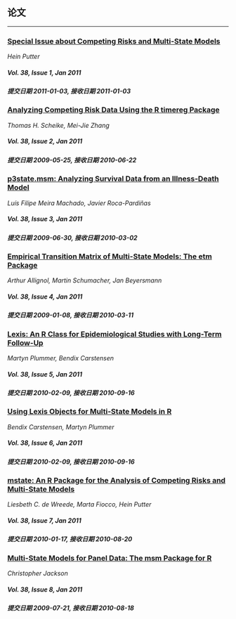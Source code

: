 ## 论文

***

### [Special Issue about Competing Risks and Multi-State Models](/jstatsoft/v38/i01.html)

*Hein Putter*

##### Vol. 38, Issue 1, Jan 2011

##### 提交日期 2011-01-03, 接收日期 2011-01-03

### [Analyzing Competing Risk Data Using the R timereg Package](/jstatsoft/v38/i02.html)

*Thomas H. Scheike, Mei-Jie Zhang*

##### Vol. 38, Issue 2, Jan 2011

##### 提交日期 2009-05-25, 接收日期 2010-06-22

### [p3state.msm: Analyzing Survival Data from an Illness-Death Model](/jstatsoft/v38/i03.html)

*Luís Filipe Meira Machado, Javier Roca-Pardiñas*

##### Vol. 38, Issue 3, Jan 2011

##### 提交日期 2009-06-30, 接收日期 2010-03-02

### [Empirical Transition Matrix of Multi-State Models: The etm Package](/jstatsoft/v38/i04.html)

*Arthur Allignol, Martin Schumacher, Jan Beyersmann*

##### Vol. 38, Issue 4, Jan 2011

##### 提交日期 2009-01-08, 接收日期 2010-03-11

### [Lexis: An R Class for Epidemiological Studies with Long-Term Follow-Up](/jstatsoft/v38/i05.html)

*Martyn Plummer, Bendix Carstensen*

##### Vol. 38, Issue 5, Jan 2011

##### 提交日期 2010-02-09, 接收日期 2010-09-16

### [Using Lexis Objects for Multi-State Models in R](/jstatsoft/v38/i06.html)

*Bendix Carstensen, Martyn Plummer*

##### Vol. 38, Issue 6, Jan 2011

##### 提交日期 2010-02-09, 接收日期 2010-09-16

### [mstate: An R Package for the Analysis of Competing Risks and Multi-State Models](/jstatsoft/v38/i07.html)

*Liesbeth C.  de Wreede, Marta Fiocco, Hein Putter*

##### Vol. 38, Issue 7, Jan 2011

##### 提交日期 2010-01-17, 接收日期 2010-08-20

### [Multi-State Models for Panel Data: The msm Package for R](/jstatsoft/v38/i08.html)

*Christopher Jackson*

##### Vol. 38, Issue 8, Jan 2011

##### 提交日期 2009-07-21, 接收日期 2010-08-18

